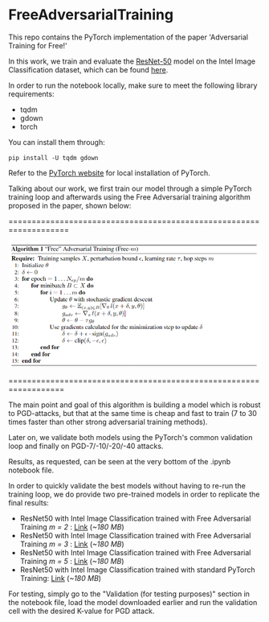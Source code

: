 # FreeAdversarialTraining
This repo contains the PyTorch implementation of the paper 'Adversarial Training for Free!'

In this work, we train and evaluate the [ResNet-50](https://arxiv.org/abs/1512.03385) model on the Intel Image Classification dataset, which can be found [here](https://www.kaggle.com/datasets/puneet6060/intel-image-classification).

In order to run the notebook locally, make sure to meet the following library requirements:
- tqdm
- gdown
- torch

You can install them through:
```
pip install -U tqdm gdown
```
Refer to the [PyTorch website](https://pytorch.org/get-started/locally/) for local installation of PyTorch.

Talking about our work, we first train our model through a simple PyTorch training loop and afterwards using the Free Adversarial training algorithm proposed in the paper, shown below:<br>

===================================================================<br>

<img title="Algorithm 1" src="imgs/Alg1.png">

==================================================================

The main point and goal of this algorithm is building a model which is robust to PGD-attacks, but that at the same time is cheap and fast to train (7 to 30 times faster than other strong adversarial training methods).

Later on, we validate both models using the PyTorch's common validation loop and finally on PGD-7/-10/-20/-40 attacks. 

Results, as requested, can be seen at the very bottom of the .ipynb notebook file.

In order to quickly validate the best models without having to re-run the training loop, we do provide two pre-trained models in order to replicate the final results:
- ResNet50 with Intel Image Classification trained with Free Adversarial Training *m = 2* : [Link](https://drive.google.com/file/d/1U_dBfCp8P-DmLnvQ1qtuT84bVRoXgBf8/view?usp=share_link) (*~180 MB*)
- ResNet50 with Intel Image Classification trained with Free Adversarial Training *m = 3* : [Link](https://drive.google.com/file/d/1rT0O5Qz0ABDMCd3GeTrxm3S6kEs0sifz/view?usp=share_link) (*~180 MB*)
- ResNet50 with Intel Image Classification trained with Free Adversarial Training *m = 5* : [Link](https://drive.google.com/file/d/13Lv0Yc_O9YX5c54EqekXZvgldJ63s_W4/view?usp=share_link) (*~180 MB*)
- ResNet50 with Intel Image Classification trained with standard PyTorch Training: [Link](https://drive.google.com/file/d/1u9xHf9lPuTOJdANUE0q9aDPY9zNi0jYd/view?usp=share_link) (*~180 MB*)

For testing, simply go to the "Validation (for testing purposes)" section in the notebook file, load the model downloaded earlier and run the validation cell with the desired K-value for PGD attack. 
